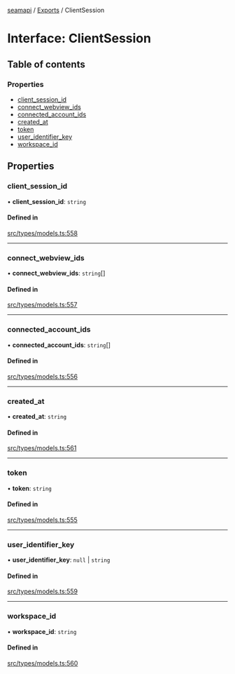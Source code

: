 [seamapi](../README.md) / [Exports](../modules.md) / ClientSession

# Interface: ClientSession

## Table of contents

### Properties

- [client\_session\_id](ClientSession.md#client_session_id)
- [connect\_webview\_ids](ClientSession.md#connect_webview_ids)
- [connected\_account\_ids](ClientSession.md#connected_account_ids)
- [created\_at](ClientSession.md#created_at)
- [token](ClientSession.md#token)
- [user\_identifier\_key](ClientSession.md#user_identifier_key)
- [workspace\_id](ClientSession.md#workspace_id)

## Properties

### client\_session\_id

• **client\_session\_id**: `string`

#### Defined in

[src/types/models.ts:558](https://github.com/seamapi/javascript/blob/main/src/types/models.ts#L558)

___

### connect\_webview\_ids

• **connect\_webview\_ids**: `string`[]

#### Defined in

[src/types/models.ts:557](https://github.com/seamapi/javascript/blob/main/src/types/models.ts#L557)

___

### connected\_account\_ids

• **connected\_account\_ids**: `string`[]

#### Defined in

[src/types/models.ts:556](https://github.com/seamapi/javascript/blob/main/src/types/models.ts#L556)

___

### created\_at

• **created\_at**: `string`

#### Defined in

[src/types/models.ts:561](https://github.com/seamapi/javascript/blob/main/src/types/models.ts#L561)

___

### token

• **token**: `string`

#### Defined in

[src/types/models.ts:555](https://github.com/seamapi/javascript/blob/main/src/types/models.ts#L555)

___

### user\_identifier\_key

• **user\_identifier\_key**: ``null`` \| `string`

#### Defined in

[src/types/models.ts:559](https://github.com/seamapi/javascript/blob/main/src/types/models.ts#L559)

___

### workspace\_id

• **workspace\_id**: `string`

#### Defined in

[src/types/models.ts:560](https://github.com/seamapi/javascript/blob/main/src/types/models.ts#L560)
